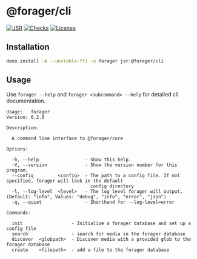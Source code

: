 # @forager/cli
[![JSR](https://jsr.io/badges/@forager/cli)](https://jsr.io/@forager/cli)
[![Checks](https://github.com/andykais/forager/actions/workflows/cli.yml/badge.svg)](https://github.com/andykais/forager/actions/workflows/cli.yml)
[![License](https://img.shields.io/github/license/andykais/forager)](https://github.com/andykais/forager/blob/main/LICENSE)

## Installation
```bash
deno install -A --unstable-ffi -n forager jsr:@forager/cli
```

## Usage
Use `forager --help` and `forager <subcommand> --help` for detailed cli documentation.
```
Usage:   forager
Version: 0.2.0

Description:

  A command line interface to @forager/core

Options:

  -h, --help                 - Show this help.
  -V, --version              - Show the version number for this program.
  --config         <config>  - The path to a config file. If not specified, forager will look in the default
                               config directory
  -l, --log-level  <level>   - The log level forager will output.                                             (Default: "info", Values: "debug", "info", "error", "json")
  -q, --quiet                - Shorthand for --log-level=error

Commands:

  init                  - Initialize a forager database and set up a config file
  search                - search for media in the forager database
  discover  <globpath>  - Discover media with a provided glob to the forager database
  create    <filepath>  - add a file to the forager database
```

